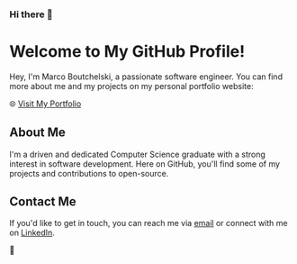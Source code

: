 ### Hi there 👋

<!--
**marcohool/marcohool** is a ✨ _special_ ✨ repository because its `README.md` (this file) appears on your GitHub profile.

Here are some ideas to get you started:

- 🔭 I’m currently working on ...
- 🌱 I’m currently learning ...
- 👯 I’m looking to collaborate on ...
- 🤔 I’m looking for help with ...
- 💬 Ask me about ...
- 📫 How to reach me: ...
- 😄 Pronouns: ...
- ⚡ Fun fact: ...
-->



# Welcome to My GitHub Profile!

Hey, I'm Marco Boutchelski, a passionate software engineer. You can find more about me and my projects on my personal portfolio website:

🌐 [Visit My Portfolio](https://www.marcoboutchelski.com)

## About Me

I'm a driven and dedicated Computer Science graduate with a strong interest in software development. Here on GitHub, you'll find some of my projects and contributions to open-source.

## Contact Me

If you'd like to get in touch, you can reach me via [email](mailto:marco.boutchelski@gmail.com) or connect with me on [LinkedIn](https://www.linkedin.com/in/marco-b-3244b21a5).

💪
